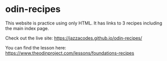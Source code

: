 # odin-recipes
This website is practice using only HTML. It has links to 3 recipes including the main index page.

Check out the live site: https://jazzacodes.github.io/odin-recipes/

You can find the lesson here: https://www.theodinproject.com/lessons/foundations-recipes